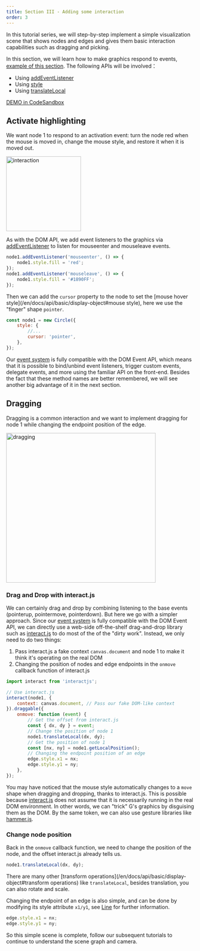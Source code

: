 ```yaml
---
title: Section III - Adding some interaction
order: 3
---
```


In this tutorial series, we will step-by-step implement a simple visualization scene that shows nodes and edges and gives them basic interaction capabilities such as dragging and picking.

In this section, we will learn how to make graphics respond to events, [example of this section](/en/examples/guide#chapter2). The following APIs will be involved：

-   Using [addEventListener](/en/docs/api/event#addeventlistener)
-   Using [style](/en/docs/api/basic/display-object#绘图属性)
-   Using [translateLocal](/en/docs/api/basic/display-object#平移)

[DEMO in CodeSandbox](https://codesandbox.io/s/ru-men-jiao-cheng-qs3zn?file=/index.js)

## Activate highlighting

We want node 1 to respond to an activation event: turn the node red when the mouse is moved in, change the mouse style, and restore it when it is moved out.

<img src="https://gw.alipayobjects.com/mdn/rms_6ae20b/afts/img/A*Xw7JTZTFqMgAAAAAAAAAAAAAARQnAQ" width="200" alt="interaction">

As with the DOM API, we add event listeners to the graphics via [addEventListener](/en/docs/api/event#addeventlistener) to listen for mouseenter and mouseleave events.

```js
node1.addEventListener('mouseenter', () => {
    node1.style.fill = 'red';
});
node1.addEventListener('mouseleave', () => {
    node1.style.fill = '#1890FF';
});
```

Then we can add the `cursor` property to the node to set the [mouse hover style](/en/docs/api/basic/display-object#mouse style), here we use the "finger" shape `pointer`.

```js
const node1 = new Circle({
    style: {
        //...
        cursor: 'pointer',
    },
});
```

Our [event system](/en/docs/api/event) is fully compatible with the DOM Event API, which means that it is possible to bind/unbind event listeners, trigger custom events, delegate events, and more using the familiar API on the front-end. Besides the fact that these method names are better remembered, we will see another big advantage of it in the next section.

## Dragging

Dragging is a common interaction and we want to implement dragging for node 1 while changing the endpoint position of the edge.

<img src="https://gw.alipayobjects.com/mdn/rms_6ae20b/afts/img/A*5irUQKZPTVoAAAAAAAAAAAAAARQnAQ" width="400" alt="dragging">

### Drag and Drop with interact.js

We can certainly drag and drop by combining listening to the base events (pointerup, pointermove, pointerdown). But here we go with a simpler approach. Since our [event system](/en/docs/api/event) is fully compatible with the DOM Event API, we can directly use a web-side off-the-shelf drag-and-drop library such as [interact.js](https://interactjs.io/) to do most of the of the "dirty work". Instead, we only need to do two things:

1. Pass interact.js a fake context `canvas.document` and node 1 to make it think it's operating on the real DOM
2. Changing the position of nodes and edge endpoints in the `onmove` callback function of interact.js

```js
import interact from 'interactjs';

// Use interact.js
interact(node1, {
    context: canvas.document, // Pass our fake DOM-like context
}).draggable({
    onmove: function (event) {
        // Get the offset from interact.js
        const { dx, dy } = event;
        // Change the position of node 1
        node1.translateLocal(dx, dy);
        // Get the position of node 1
        const [nx, ny] = node1.getLocalPosition();
        // Changing the endpoint position of an edge
        edge.style.x1 = nx;
        edge.style.y1 = ny;
    },
});
```

You may have noticed that the mouse style automatically changes to a `move` shape when dragging and dropping, thanks to interact.js. This is possible because [interact.js](https://interactjs.io/) does not assume that it is necessarily running in the real DOM environment. In other words, we can "trick" G's graphics by disguising them as the DOM. By the same token, we can also use gesture libraries like [hammer.js](/en/docs/api/event#directly-hammerjs).

### Change node position

Back in the `onmove` callback function, we need to change the position of the node, and the offset interact.js already tells us.

```js
node1.translateLocal(dx, dy);
```

There are many other [transform operations](/en/docs/api/basic/display-object#transform operations) like `translateLocal`, besides translation, you can also rotate and scale.

Changing the endpoint of an edge is also simple, and can be done by modifying its style attribute `x1/y1`, see [Line](/en/docs/api/basic/line) for further information.

```js
edge.style.x1 = nx;
edge.style.y1 = ny;
```

So this simple scene is complete, follow our subsequent tutorials to continue to understand the scene graph and camera.

